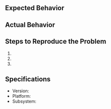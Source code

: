 ## Expected Behavior


## Actual Behavior


## Steps to Reproduce the Problem

1.
1.
1.

## Specifications

- Version:
- Platform:
- Subsystem:
